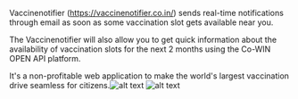 

Vaccinenotifier (https://vaccinenotifier.co.in/) sends real-time notifications through email as soon as some vaccination slot gets available near you. 

The Vaccinenotifier will also allow you to get quick information about the availability of vaccination slots for the next 2 months using the Co-WIN OPEN API platform.

It's a non-profitable web application to make the world's largest vaccination drive seamless for citizens.![alt text](https://media-exp1.licdn.com/dms/image/C5612AQHSpeaCj9_vrA/article-inline_image-shrink_1000_1488/0/1620402719952?e=1636588800&v=beta&t=aVyn0NPuhjzfSXHKBzGEx47A1w9bT3CXPM4skqH01Lk)
![alt text](https://media-exp1.licdn.com/dms/image/C5612AQFj4UjXi5j8dA/article-inline_image-shrink_1000_1488/0/1620402814257?e=1636588800&v=beta&t=dndfCa0tJmgIrjN-aIPXdWSiVM-1FSv2Y3I4ZlBytRg)
